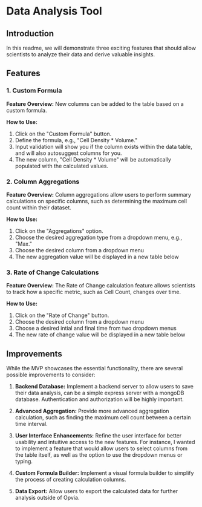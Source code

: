 # Data Analysis Tool

## Introduction

In this readme, we will demonstrate three exciting features that should allow scientists to analyze their data and derive valuable insights.

## Features

### 1. Custom Formula

**Feature Overview:** New columns can be added to the table based on a custom formula.

**How to Use:**

1. Click on the "Custom Formula" button.
2. Define the formula, e.g., "Cell Density * Volume."
3. Input validation will show you if the column exists within the data table, and will also autosuggest columns for you.
4. The new column, "Cell Density * Volume" will be automatically populated with the calculated values.

### 2. Column Aggregations

**Feature Overview:** Column aggregations allow users to perform summary calculations on specific columns, such as determining the maximum cell count within their dataset.

**How to Use:**

1. Click on the "Aggregations" option.
2. Choose the desired aggregation type from a dropdown menu, e.g., "Max."
3. Choose the desired column from a dropdown menu
4. The new aggregation value will be displayed in a new table below

### 3. Rate of Change Calculations

**Feature Overview:** The Rate of Change calculation feature allows scientists to track how a specific metric, such as Cell Count, changes over time.

**How to Use:**

1. Click on the "Rate of Change" button.
2. Choose the desired column from a dropdown menu
3. Choose a desired intial and final time from two dropdown menus
4. The new rate of change value will be displayed in a new table below


## Improvements

While the MVP showcases the essential functionality, there are several possible improvements to consider:

1. **Backend Database:** Implement a backend server to allow users to save their data analysis,  can be a simple express server with a mongoDB database. Authentication and authorization will be highly important.

2. **Advanced Aggregation:** Provide more advanced aggregation calculation, such as finding the maximum cell count between a certain time interval.
   
3. **User Interface Enhancements:** Refine the user interface for better usability and intuitive access to the new features. For instance, I wanted to implement a feature that would allow users to select columns from the table itself, as well as the option to use the dropdown menus or typing. 

2. **Custom Formula Builder:** Implement a visual formula builder to simplify the process of creating calculation columns.

3. **Data Export:** Allow users to export the calculated data for further analysis outside of Opvia.

